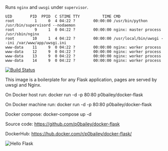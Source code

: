 
Runs `nginx` and `uwsgi` under `supervisor`.

```
UID        PID  PPID  C STIME TTY          TIME CMD
root         1     0  4 04:22 ?        00:00:00 /usr/bin/python /usr/bin/supervisord --nodaemon
root         9     1  0 04:22 ?        00:00:00 nginx: master process /usr/sbin/nginx
root        10     1  4 04:22 ?        00:00:00 /usr/local/bin/uwsgi --ini /var/www/app/uwsgi.ini
www-data    11     9  0 04:22 ?        00:00:00 nginx: worker process
www-data    12     9  0 04:22 ?        00:00:00 nginx: worker process
www-data    13     9  0 04:22 ?        00:00:00 nginx: worker process
www-data    14     9  0 04:22 ?        00:00:00 nginx: worker process

```

[![Build Status](https://travis-ci.org/p0bailey/docker-flask.svg?branch=master)](https://travis-ci.org/p0bailey/docker-flask)


This image is a boilerplate for any Flask application,  pages are served by uwsgi and Nginx.

On Docker host run: docker run -d -p 80:80 p0bailey/docker-flask

On Docker machine run: docker run -d -p 80:80 p0bailey/docker-flask

Docker compose: docker-compose up -d

Source code: https://github.com/p0bailey/docker-flask

DockerHub: https://hub.docker.com/r/p0bailey/docker-flask/

![Hello Flask][2]



[2]: http://s14.postimg.org/mwmg7p0v5/hello_flask.png
